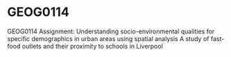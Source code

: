 # GEOG0114
GEOG0114 Assignment: Understanding socio-environmental qualities for specific demographics in urban areas using spatial analysis
A study of fast-food outlets and their proximity to schools in Liverpool
